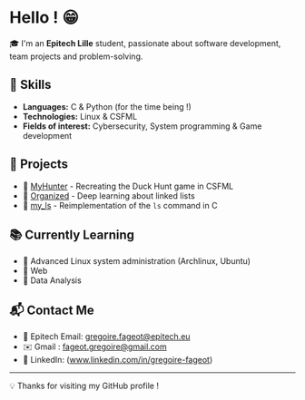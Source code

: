 # Hello ! 😁

🎓 I'm an **Epitech Lille** student, passionate about software development, team projects and problem-solving.

## 🚀 Skills
- **Languages:** C & Python (for the time being !)
- **Technologies:** Linux & CSFML
- **Fields of interest:** Cybersecurity, System programming & Game development

## 📌 Projects
- 🔹 [MyHunter](https://github.com/graigware/MyHunter-Project) - Recreating the Duck Hunt game in CSFML
- 🔹 [Organized](https://github.com/graigware/Organized-Project) - Deep learning about linked lists
- 🔹 [my_ls](https://github.com/graigware/ls-Project) - Reimplementation of the `ls` command in C

## 📚 Currently Learning
- 🔸 Advanced Linux system administration (Archlinux, Ubuntu)
- 🔸 Web
- 🔸 Data Analysis

## 📬 Contact Me
- 📧 Epitech Email: gregoire.fageot@epitech.eu
- ✉️ Gmail : fageot.gregoire@gmail.com
- 💼 LinkedIn: (www.linkedin.com/in/gregoire-fageot)

---

💡 Thanks for visiting my GitHub profile !
